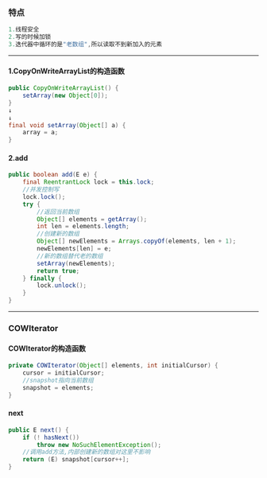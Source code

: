 ### 特点

```java
1.线程安全
2.写的时候加锁
3.迭代器中循环的是"老数组",所以读取不到新加入的元素
```



---

#### 1.CopyOnWriteArrayList的构造函数

```java
public CopyOnWriteArrayList() {
    setArray(new Object[0]);
}
↓
↓
final void setArray(Object[] a) {
    array = a;
}
```

#### 2.add

```java
public boolean add(E e) {
    final ReentrantLock lock = this.lock;
  	//并发控制写
    lock.lock();
    try {
      	//返回当前数组
        Object[] elements = getArray();
        int len = elements.length;
      	//创建新的数组
        Object[] newElements = Arrays.copyOf(elements, len + 1);
        newElements[len] = e;
      	//新的数组替代老的数组
        setArray(newElements);
        return true;
    } finally {
        lock.unlock();
    }
}
```



---

### COWIterator

#### COWIterator的构造函数

```java
private COWIterator(Object[] elements, int initialCursor) {
    cursor = initialCursor;
  	//snapshot指向当前数组
  	snapshot = elements;
}
```

#### next

```java
public E next() {
    if (! hasNext())
        throw new NoSuchElementException();
  	//调用add方法,内部创建新的数组对这里不影响
    return (E) snapshot[cursor++];
}
```



